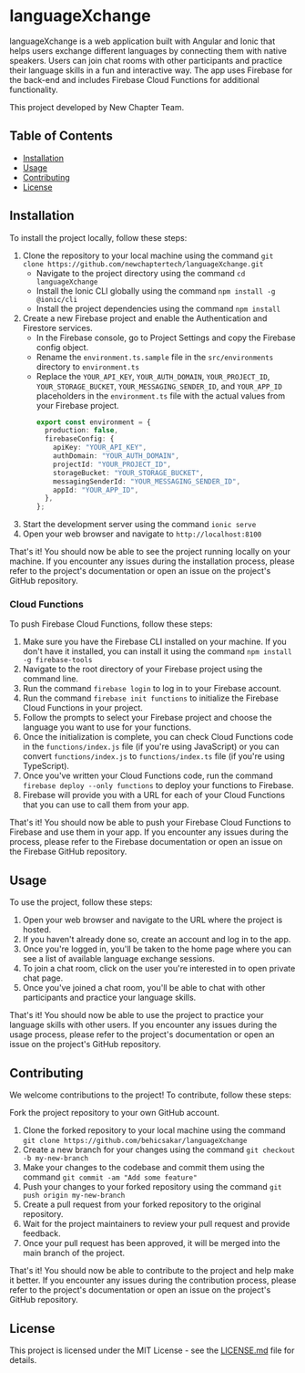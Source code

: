 # languageXchange

languageXchange is a web application built with Angular and Ionic that helps users exchange different languages by connecting them with native speakers. Users can join chat rooms with other participants and practice their language skills in a fun and interactive way. The app uses Firebase for the back-end and includes Firebase Cloud Functions for additional functionality.

This project developed by New Chapter Team.

## Table of Contents

- [Installation](#installation)
- [Usage](#usage)
- [Contributing](#contributing)
- [License](#license)

## Installation

To install the project locally, follow these steps:

1. Clone the repository to your local machine using the command `git clone https://github.com/newchaptertech/languageXchange.git`
   - Navigate to the project directory using the command `cd languageXchange`
   - Install the Ionic CLI globally using the command `npm install -g @ionic/cli`
   - Install the project dependencies using the command `npm install`
2. Create a new Firebase project and enable the Authentication and Firestore services.
   - In the Firebase console, go to Project Settings and copy the Firebase config object.
   - Rename the `environment.ts.sample` file in the `src/environments` directory to `environment.ts`
   - Replace the `YOUR_API_KEY`, `YOUR_AUTH_DOMAIN`, `YOUR_PROJECT_ID`, `YOUR_STORAGE_BUCKET`, `YOUR_MESSAGING_SENDER_ID`, and `YOUR_APP_ID` placeholders in the `environment.ts` file with the actual values from your Firebase project.
     ```typescript
     export const environment = {
       production: false,
       firebaseConfig: {
         apiKey: "YOUR_API_KEY",
         authDomain: "YOUR_AUTH_DOMAIN",
         projectId: "YOUR_PROJECT_ID",
         storageBucket: "YOUR_STORAGE_BUCKET",
         messagingSenderId: "YOUR_MESSAGING_SENDER_ID",
         appId: "YOUR_APP_ID",
       },
     };
     ```
3. Start the development server using the command `ionic serve`
4. Open your web browser and navigate to `http://localhost:8100`

That's it! You should now be able to see the project running locally on your machine. If you encounter any issues during the installation process, please refer to the project's documentation or open an issue on the project's GitHub repository.

### Cloud Functions

To push Firebase Cloud Functions, follow these steps:

1. Make sure you have the Firebase CLI installed on your machine. If you don't have it installed, you can install it using the command `npm install -g firebase-tools`
2. Navigate to the root directory of your Firebase project using the command line.
3. Run the command `firebase login` to log in to your Firebase account.
4. Run the command `firebase init functions` to initialize the Firebase Cloud Functions in your project.
5. Follow the prompts to select your Firebase project and choose the language you want to use for your functions.
6. Once the initialization is complete, you can check Cloud Functions code in the `functions/index.js` file (if you're using JavaScript) or you can convert `functions/index.js` to `functions/index.ts` file (if you're using TypeScript).
7. Once you've written your Cloud Functions code, run the command `firebase deploy --only functions` to deploy your functions to Firebase.
8. Firebase will provide you with a URL for each of your Cloud Functions that you can use to call them from your app.

That's it! You should now be able to push your Firebase Cloud Functions to Firebase and use them in your app. If you encounter any issues during the process, please refer to the Firebase documentation or open an issue on the Firebase GitHub repository.

## Usage

To use the project, follow these steps:

1. Open your web browser and navigate to the URL where the project is hosted.
2. If you haven't already done so, create an account and log in to the app.
3. Once you're logged in, you'll be taken to the home page where you can see a list of available language exchange sessions.
4. To join a chat room, click on the user you're interested in to open private chat page.
5. Once you've joined a chat room, you'll be able to chat with other participants and practice your language skills.

That's it! You should now be able to use the project to practice your language skills with other users. If you encounter any issues during the usage process, please refer to the project's documentation or open an issue on the project's GitHub repository.

## Contributing

We welcome contributions to the project! To contribute, follow these steps:

Fork the project repository to your own GitHub account.

1. Clone the forked repository to your local machine using the command `git clone https://github.com/behicsakar/languageXchange`
2. Create a new branch for your changes using the command `git checkout -b my-new-branch`
3. Make your changes to the codebase and commit them using the command `git commit -am "Add some feature"`
4. Push your changes to your forked repository using the command `git push origin my-new-branch`
5. Create a pull request from your forked repository to the original repository.
6. Wait for the project maintainers to review your pull request and provide feedback.
7. Once your pull request has been approved, it will be merged into the main branch of the project.

That's it! You should now be able to contribute to the project and help make it better. If you encounter any issues during the contribution process, please refer to the project's documentation or open an issue on the project's GitHub repository.

## License

This project is licensed under the MIT License - see the [LICENSE.md](LICENSE.md) file for details.
